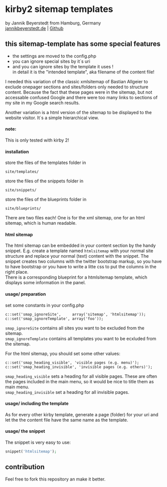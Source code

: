 # kirby2 sitemap templates
by Jannik Beyerstedt from Hamburg, Germany  
[jannikbeyerstedt.de](http://jannikbeyerstedt.de) | [Github](https://github.com/jbeyerstedt)  


## this sitemap-template has some special features

- the settings are moved to the config.php
- you can ignore special sites by it´s uri
- and you can ignore sites by the template it uses !  
in detail it is the "intended template", aka filename of the content file!

I needed this variation of the classic xmlsitemap of Bastian Allgeier to exclude onepager sections and sites/folders only needed to structure content. Because the fact that these pages were in the sitemap, but not accessable confused Google and there were too many links to sections of my site in my Google search results.

Another variation is a html version of the sitemap to be displayed to the website visitor. It´s a simple hierarchical view.


#### note:
This is only tested with kirby 2!

#### installation
store the files of the templates folder in
	
	site/templates/

store the files of the snippets folder in
	
	site/snippets/

store the files of the blueprints folder in
	
	site/blueprints/

There are two files each! One is for the xml sitemap, one for an html sitemap, which is human readable.

#### html sitemap
The html sitemap can be embedded in your content section by the handy snippet. E.g. create a template named `htmlsitemap` with your normal site structure and replace your normal (text) content with the snippet. The snippet creates two columns with the twitter bootstrap markup, so you have to have bootstrap or you have to write a litte css to put the columns in the right place.  
There is a corresponding blueprint for a htmlsitemap template, which displays some information in the panel.


#### usage/ preparation
set some constants in your config.php

    c::set('smap_ignoreSite',     array('sitemap', 'htmlsitemap'));
    c::set('smap_ignoreTemplate', array('foo'));
    
`smap_ignoreSite` contains all sites you want to be excluded from the sitemap.  
`smap_ignoreTemplate` contains all templates you want to be ecxluded from the sitemap.  

For the html sitemap, you should set some other values:
    
    c::set('smap_heading_visible', 'visible pages (e.g. menu)');
	c::set('smap_heading_invisible', 'invisible pages (e.g. others)');

`smap_heading_visible` sets a heading for all visible pages. These are often the pages included in the main menu, so it would be nice to title them as main menu.  
`smap_heading_invisible` set a heading for all invisible pages.  

#### usage/ including the template
As for every other kirby template, generate a page (folder) for your uri and let the the content file have the same name as the template.

#### usage/ the snippet
The snippet is very easy to use:
```php
snippet('htmlsitemap');
```



## contribution
Feel free to fork this repository an make it better.